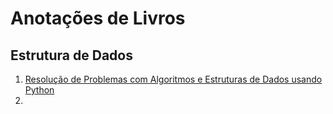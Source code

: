 # Anotações de Livros

## Estrutura de Dados
1. [Resolução de Problemas com Algoritmos e Estruturas de Dados usando Python](https://panda.ime.usp.br/pythonds/static/pythonds_pt/index.html#)
2. 
